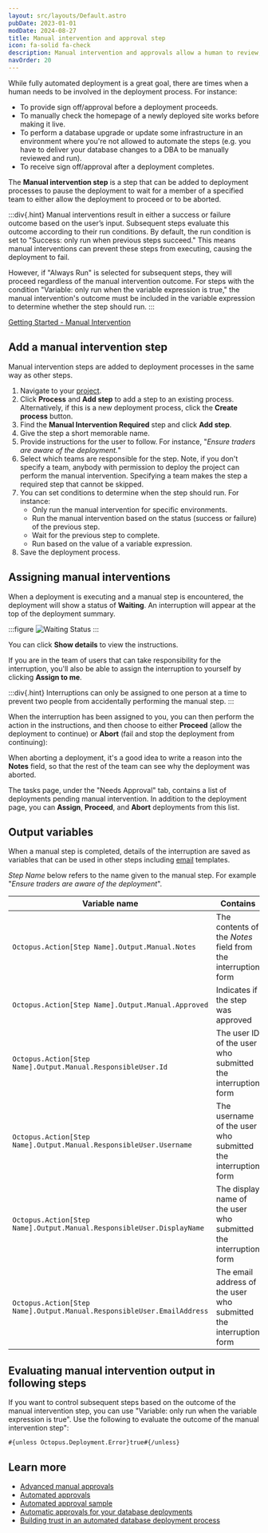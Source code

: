 ```yaml
---
layout: src/layouts/Default.astro
pubDate: 2023-01-01
modDate: 2024-08-27
title: Manual intervention and approval step
icon: fa-solid fa-check
description: Manual intervention and approvals allow a human to review, approve, or sign off on deployments.
navOrder: 20
---
```


While fully automated deployment is a great goal, there are times when a human needs to be involved in the deployment process. For instance:

- To provide sign off/approval before a deployment proceeds.
- To manually check the homepage of a newly deployed site works before making it live.
- To perform a database upgrade or update some infrastructure in an environment where you're not allowed to automate the steps (e.g. you have to deliver your database changes to a DBA to be manually reviewed and run).
- To receive sign off/approval after a deployment completes.

The **Manual intervention step** is a step that can be added to deployment processes to pause the deployment to wait for a member of a specified team to either allow the deployment to proceed or to be aborted.

:::div{.hint}
Manual interventions result in either a success or failure outcome based on the user’s input. Subsequent steps evaluate this outcome according to their run conditions. By default, the run condition is set to "Success: only run when previous steps succeed." This means manual interventions can prevent these steps from executing, causing the deployment to fail.

However, if "Always Run" is selected for subsequent steps, they will proceed regardless of the manual intervention outcome. For steps with the condition "Variable: only run when the variable expression is true," the manual intervention's outcome must be included in the variable expression to determine whether the step should run.
:::

[Getting Started - Manual Intervention](https://www.youtube.com/watch?v=ePQjCClGfZQ)

## Add a manual intervention step

Manual intervention steps are added to deployment processes in the same way as other steps.

1. Navigate to your [project](/docs/projects).
2. Click **Process** and **Add step** to add a step to an existing process. Alternatively, if this is a new deployment process, click the **Create process** button.
3. Find the **Manual Intervention Required** step and click **Add step**.
4. Give the step a short memorable name.
5. Provide instructions for the user to follow. For instance, "*Ensure traders are aware of the deployment.*"
6. Select which teams are responsible for the step. Note, if you don't specify a team, anybody with permission to deploy the project can perform the manual intervention. Specifying a team makes the step a required step that cannot be skipped.
7. You can set conditions to determine when the step should run. For instance:
   - Only run the manual intervention for specific environments.
   - Run the manual intervention based on the status (success or failure) of the previous step.
   - Wait for the previous step to complete.
   - Run based on the value of a variable expression.
8.  Save the deployment process.

## Assigning manual interventions

When a deployment is executing and a manual step is encountered, the deployment will show a status of **Waiting**. An interruption will appear at the top of the deployment summary.

:::figure
![Waiting Status](/docs/projects/built-in-step-templates/images/waiting-status.png)
:::

You can click **Show details** to view the instructions.

If you are in the team of users that can take responsibility for the interruption, you'll also be able to assign the interruption to yourself by clicking **Assign to me**. 

:::div{.hint}
Interruptions can only be assigned to one person at a time to prevent two people from accidentally performing the manual step.
:::

When the interruption has been assigned to you, you can then perform the action in the instructions, and then choose to either **Proceed** (allow the deployment to continue) or **Abort** (fail and stop the deployment from continuing):

When aborting a deployment, it's a good idea to write a reason into the **Notes** field, so that the rest of the team can see why the deployment was aborted.

The tasks page, under the "Needs Approval" tab, contains a list of deployments pending manual intervention. In addition to the deployment page, you can **Assign**, **Proceed**, and **Abort** deployments from this list.

## Output variables

When a manual step is completed, details of the interruption are saved as variables that can be used in other steps including [email](/docs/projects/built-in-step-templates/email-notifications) templates.

*Step Name* below refers to the name given to the manual step. For example "*Ensure traders are aware of the deployment*".

| Variable name | Contains | Example value |
| --- | --- | --- |
| `Octopus.Action[Step Name].Output.Manual.Notes` | The contents of the *Notes* field from the interruption form | *Checked with Rick, got the all-clear; Michelle is out at a meeting.* |
| `Octopus.Action[Step Name].Output.Manual.Approved` | Indicates if the step was approved | *True*
| `Octopus.Action[Step Name].Output.Manual.ResponsibleUser.Id` | The user ID of the user who submitted the interruption form | *users-237* |
| `Octopus.Action[Step Name].Output.Manual.ResponsibleUser.Username` | The username of the user who submitted the interruption form | *j_jones* |
| `Octopus.Action[Step Name].Output.Manual.ResponsibleUser.DisplayName` | The display name of the user who submitted the interruption form | *Jamie Jones* |
| `Octopus.Action[Step Name].Output.Manual.ResponsibleUser.EmailAddress` | The email address of the user who submitted the interruption form | *jamie.jones@example.com* |

## Evaluating manual intervention output in following steps
If you want to control subsequent steps based on the outcome of the manual intervention step, you can use "Variable: only run when the variable expression is true". Use the following to evaluate the outcome of the manual intervention step":

```
#{unless Octopus.Deployment.Error}true#{/unless}
```

## Learn more

- [Advanced manual approvals](/docs/deployments/databases/common-patterns/manual-approvals)
- [Automated approvals](/docs/deployments/databases/common-patterns/automatic-approvals)
- [Automated approval sample](https://samples.octopus.app/app#/Spaces-202/projects/octofx/deployments/process)
- [Automatic approvals for your database deployments](https://octopus.com/blog/autoapprove-database-deployments)
- [Building trust in an automated database deployment process](https://octopus.com/blog/building-trust-in-automated-db-deployments)
